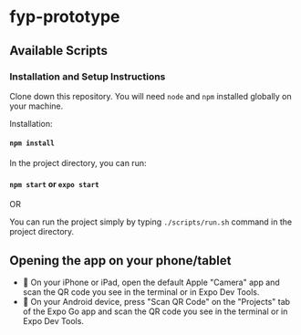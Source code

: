 # fyp-prototype
## Available Scripts

### Installation and Setup Instructions

Clone down this repository. You will need `node` and `npm` installed globally on your machine.  

Installation:

#### `npm install`  

In the project directory, you can run:

#### `npm start` or `expo start`

OR

You can run the project simply by typing `./scripts/run.sh` command in the project directory.

## Opening the app on your phone/tablet

- 🍎 On your iPhone or iPad, open the default Apple "Camera" app and scan the QR code you see in the terminal or in Expo Dev Tools.
- 🤖 On your Android device, press "Scan QR Code" on the "Projects" tab of the Expo Go app and scan the QR code you see in the terminal or in Expo Dev Tools.
